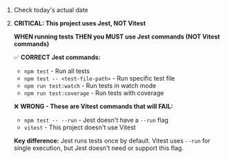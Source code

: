 1. Check today's actual date

2. **CRITICAL: This project uses Jest, NOT Vitest**
   
   **WHEN running tests THEN you MUST use Jest commands (NOT Vitest commands)**
   
   ✅ **CORRECT Jest commands:**
   - `npm test` - Run all tests
   - `npm test -- <test-file-path>` - Run specific test file
   - `npm run test:watch` - Run tests in watch mode
   - `npm run test:coverage` - Run tests with coverage
   
   ❌ **WRONG - These are Vitest commands that will FAIL:**
   - `npm test -- --run` - Jest doesn't have a `--run` flag
   - `vitest` - This project doesn't use Vitest
   
   **Key difference:** Jest runs tests once by default. Vitest uses `--run` for single execution, but Jest doesn't need or support this flag.